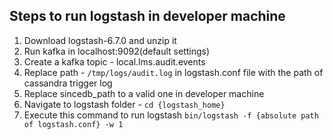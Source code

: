 ## Steps to run logstash in developer machine

1. Download logstash-6.7.0 and unzip it
2. Run kafka in localhost:9092(default settings)
3. Create a kafka topic - local.lms.audit.events
4. Replace path - `/tmp/logs/audit.log` in logstash.conf file with the path of cassandra trigger log
5. Replace sincedb_path to a valid one in developer machine
6. Navigate to logstash folder - `cd {logstash_home}`
7. Execute this command to run logstash
```bin/logstash -f {absolute path of logstash.conf} -w 1```
